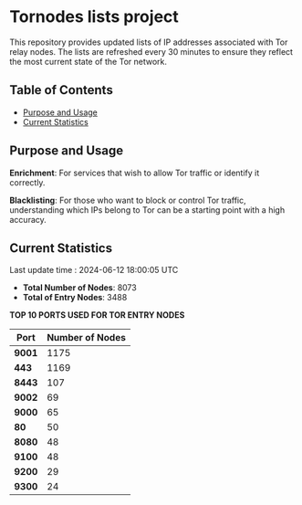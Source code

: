 # Tornodes lists project

This repository provides updated lists of IP addresses associated with Tor relay nodes. The lists are refreshed every 30 minutes to ensure they reflect the most current state of the Tor network.

## Table of Contents

- [Purpose and Usage](#purpose-and-usage)
- [Current Statistics](#current-statistics)


## Purpose and Usage

**Enrichment**: For services that wish to allow Tor traffic or identify it correctly.

**Blacklisting**: For those who want to block or control Tor traffic, understanding which IPs belong to Tor can be a starting point with a high accuracy.

## Current Statistics

Last update time : 2024-06-12 18:00:05 UTC

- **Total Number of Nodes**: 8073
- **Total of Entry Nodes**: 3488

**TOP 10 PORTS USED FOR TOR ENTRY NODES**

| **Port** | **Number of Nodes** |
|------|-----------------|
| **9001**   | 1175  |
| **443**   | 1169  |
| **8443**   | 107  |
| **9002**   | 69  |
| **9000**   | 65  |
| **80**   | 50  |
| **8080**   | 48  |
| **9100**   | 48  |
| **9200**   | 29  |
| **9300**   | 24  |


